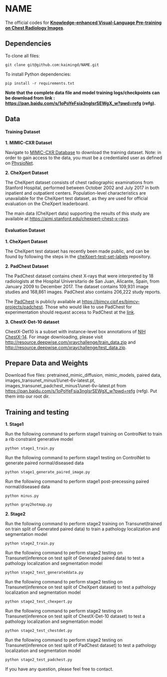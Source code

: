 # NAME
The official codes for [**Knowledge-enhanced Visual-Language Pre-training on Chest Radiology Images**](https://arxiv.org/pdf/2302.14042.pdf).

## Dependencies

To clone all files:

```
git clone git@github.com:kaimingd/NAME.git
```

To install Python dependencies:

```
pip install -r requirements.txt
```

**Note that the complete data file and model training logs/checkpoints can be download from link : https://pan.baidu.com/s/1oPoYeFsia3ngIsrSEWgX_w?pwd=refg (refg).**


## Data

#### **Training Dataset**   
**1. MIMIC-CXR Dataset**

Navigate to [MIMIC-CXR Database](https://physionet.org/content/mimic-cxr/2.0.0/) to download the training dataset. Note: in order to gain access to the data, you must be a credentialed user as defined on [PhysioNet](https://physionet.org/settings/credentialing/).

**2. CheXpert Dataset**

The CheXpert dataset consists of chest radiographic examinations from Stanford Hospital, performed between October 2002 and July 2017 in both inpatient and outpatient centers. Population-level characteristics are unavailable for the CheXpert test dataset, as they are used for official evaluation on the CheXpert leaderboard.

The main data (CheXpert data) supporting the results of this study are available at https://aimi.stanford.edu/chexpert-chest-x-rays.


#### **Evaluation Dataset**   

**1. CheXpert Dataset**

The CheXpert test dataset has recently been made public, and can be found by following the steps in the [cheXpert-test-set-labels](https://github.com/rajpurkarlab/cheXpert-test-set-labels) repository. 

**2. PadChest Dataset**

The PadChest dataset contains chest X-rays that were interpreted by 18 radiologists at the Hospital Universitario de San Juan, Alicante, Spain, from January 2009 to December 2017. The dataset contains 109,931 image studies and 168,861 images. PadChest also contains 206,222 study reports.

The [PadChest](https://arxiv.org/abs/1901.07441) is publicly available at https://bimcv.cipf.es/bimcv-projects/padchest. Those who would like to use PadChest for experimentation should request access to PadChest at the [link](https://bimcv.cipf.es/bimcv-projects/padchest).

**3. ChestX-Det-10 dataset**

ChestX-Det10 is a subset with instance-level box annotations of [NIH ChestX-14](https://www.nih.gov/news-events/news-releases/nih-clinical-center-provides-one-largest-publicly-available-chest-x-ray-datasets-scientific-community).
For image downloading, please visit http://resource.deepwise.com/xraychallenge/train_data.zip and http://resource.deepwise.com/xraychallenge/test_data.zip.

## Prepare Data and Weights 

Download five files: pretrained_mimic_diffusion, mimic_models, paired data, images_transunet_minus1/unet-6v-latest.pt, images_transunet_padchest_minus1/unet-6v-latest.pt
from  https://pan.baidu.com/s/1oPoYeFsia3ngIsrSEWgX_w?pwd=refg (refg).
Put them into our root dir.


## Training and testing

**1. Stage1**

Run the following command to perform stage1 training on ControlNet to train a rib constraint generative model

`python stage1_train.py ` 

Run the following command to perform stage1 testing on ControlNet to generate paired normal/diseased data

`python stage1_generate_paired_image.py ` 

Run the following command to perform stage1 post-precessing paired normal/diseased data

`python minus.py ` 

`python gray2hotmap.py ` 


**2. Stage2**

Run the following command to perform stage2 training on Transunet(trained on train split of Generated paired data) to train a pathology localization and segmentation model

`python stage2_train.py ` 

Run the following command to perform stage2 testing on Transunet(inference on test split of Generated paired data) to test a pathology localization and segmentation model

`python stage2_test_generateddata.py ` 

Run the following command to perform stage2 testing on Transunet(inference on test split of CheXpert dataset) to test a pathology localization and segmentation model

`python stage2_test_chexpert.py ` 

Run the following command to perform stage2 testing on Transunet(inference on test split of ChestX-Det-10 dataset) to test a pathology localization and segmentation model

`python stage2_test_chestdet.py ` 

Run the following command to perform stage2 testing on Transunet(inference on test split of PadChest dataset) to test a pathology localization and segmentation model

`python stage2_test_padchest.py ` 




If you have any question, please feel free to contact.








